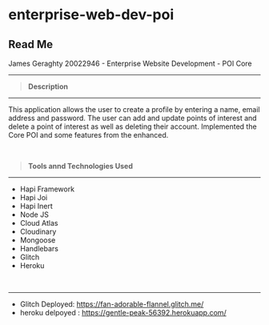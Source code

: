 # enterprise-web-dev-poi



## Read Me
James Geraghty 20022946 - Enterprise Website Development - POI Core

---

> **Description**
---
This application allows the user to create a profile by entering a name, email address and password. The user can add and update points of interest and delete a point of interest as well as deleting their account.
Implemented the Core POI and some features from the enhanced.


<p>&nbsp;</p>

>**Tools annd Technologies Used**
---
- Hapi Framework
- Hapi Joi
- Hapi Inert
- Node JS
- Cloud Atlas
- Cloudinary
- Mongoose
- Handlebars
- Glitch
- Heroku


<p>&nbsp;</p>

---
- Glitch Deployed: https://fan-adorable-flannel.glitch.me/
- heroku delpoyed : https://gentle-peak-56392.herokuapp.com/


<p>&nbsp;</p>
